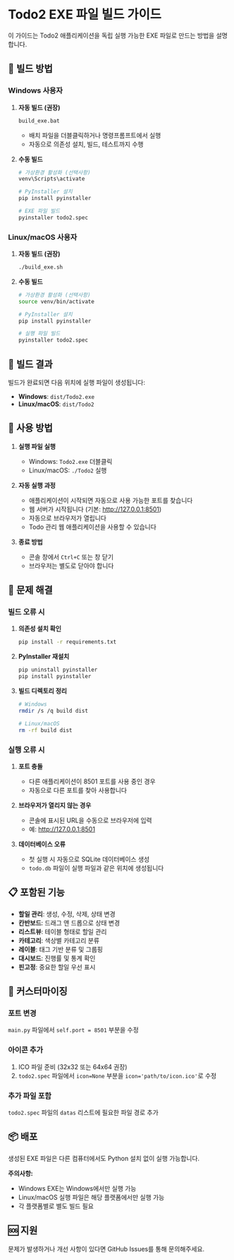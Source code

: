 # Todo2 EXE 파일 빌드 가이드

이 가이드는 Todo2 애플리케이션을 독립 실행 가능한 EXE 파일로 만드는 방법을 설명합니다.

## 🚀 빌드 방법

### Windows 사용자

1. **자동 빌드 (권장)**
   ```bash
   build_exe.bat
   ```
   - 배치 파일을 더블클릭하거나 명령프롬프트에서 실행
   - 자동으로 의존성 설치, 빌드, 테스트까지 수행

2. **수동 빌드**
   ```bash
   # 가상환경 활성화 (선택사항)
   venv\Scripts\activate
   
   # PyInstaller 설치
   pip install pyinstaller
   
   # EXE 파일 빌드
   pyinstaller todo2.spec
   ```

### Linux/macOS 사용자

1. **자동 빌드 (권장)**
   ```bash
   ./build_exe.sh
   ```

2. **수동 빌드**
   ```bash
   # 가상환경 활성화 (선택사항)
   source venv/bin/activate
   
   # PyInstaller 설치
   pip install pyinstaller
   
   # 실행 파일 빌드
   pyinstaller todo2.spec
   ```

## 📁 빌드 결과

빌드가 완료되면 다음 위치에 실행 파일이 생성됩니다:

- **Windows**: `dist/Todo2.exe`
- **Linux/macOS**: `dist/Todo2`

## 🎯 사용 방법

1. **실행 파일 실행**
   - Windows: `Todo2.exe` 더블클릭
   - Linux/macOS: `./Todo2` 실행

2. **자동 실행 과정**
   - 애플리케이션이 시작되면 자동으로 사용 가능한 포트를 찾습니다
   - 웹 서버가 시작됩니다 (기본: http://127.0.0.1:8501)
   - 자동으로 브라우저가 열립니다
   - Todo 관리 웹 애플리케이션을 사용할 수 있습니다

3. **종료 방법**
   - 콘솔 창에서 `Ctrl+C` 또는 창 닫기
   - 브라우저는 별도로 닫아야 합니다

## 🔧 문제 해결

### 빌드 오류 시

1. **의존성 설치 확인**
   ```bash
   pip install -r requirements.txt
   ```

2. **PyInstaller 재설치**
   ```bash
   pip uninstall pyinstaller
   pip install pyinstaller
   ```

3. **빌드 디렉토리 정리**
   ```bash
   # Windows
   rmdir /s /q build dist
   
   # Linux/macOS
   rm -rf build dist
   ```

### 실행 오류 시

1. **포트 충돌**
   - 다른 애플리케이션이 8501 포트를 사용 중인 경우
   - 자동으로 다른 포트를 찾아 사용합니다

2. **브라우저가 열리지 않는 경우**
   - 콘솔에 표시된 URL을 수동으로 브라우저에 입력
   - 예: http://127.0.0.1:8501

3. **데이터베이스 오류**
   - 첫 실행 시 자동으로 SQLite 데이터베이스 생성
   - `todo.db` 파일이 실행 파일과 같은 위치에 생성됩니다

## 📋 포함된 기능

- **할일 관리**: 생성, 수정, 삭제, 상태 변경
- **칸반보드**: 드래그 앤 드롭으로 상태 변경
- **리스트뷰**: 테이블 형태로 할일 관리
- **카테고리**: 색상별 카테고리 분류
- **레이블**: 태그 기반 분류 및 그룹핑
- **대시보드**: 진행률 및 통계 확인
- **핀고정**: 중요한 할일 우선 표시

## 🎨 커스터마이징

### 포트 변경
`main.py` 파일에서 `self.port = 8501` 부분을 수정

### 아이콘 추가
1. ICO 파일 준비 (32x32 또는 64x64 권장)
2. `todo2.spec` 파일에서 `icon=None` 부분을 `icon='path/to/icon.ico'`로 수정

### 추가 파일 포함
`todo2.spec` 파일의 `datas` 리스트에 필요한 파일 경로 추가

## 📦 배포

생성된 EXE 파일은 다른 컴퓨터에서도 Python 설치 없이 실행 가능합니다.

**주의사항:**
- Windows EXE는 Windows에서만 실행 가능
- Linux/macOS 실행 파일은 해당 플랫폼에서만 실행 가능
- 각 플랫폼별로 별도 빌드 필요

## 🆘 지원

문제가 발생하거나 개선 사항이 있다면 GitHub Issues를 통해 문의해주세요.
